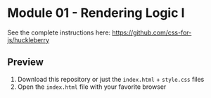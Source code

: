 # Module 01 - Rendering Logic I

See the complete instructions here: <https://github.com/css-for-js/huckleberry>

## Preview

1. Download this repository or just the `index.html` + `style.css` files
2. Open the `index.html` file with your favorite browser
